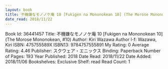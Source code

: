 ```yaml
---
layout: book
title: 不機嫌なモノノケ庵 10 [Fukigen na Mononokean 10] (The Morose Mononokean,  no. 10)
date_read: 2018/11/22
---
```


Book Id: 36441457
Title: 不機嫌なモノノケ庵 10 [Fukigen na Mononokean 10] (The Morose Mononokean, #10)
Author: Kiri Wazawa
Author l-f: Wazawa, Kiri
ISBN: 475755589X
ISBN13: 9784757555891
My Rating: 0
Average Rating: 4.46
Publisher: スクウェア・エニックス
Binding: Paperback
Number of Pages: 193
Year Published: 2018
Date Read: 2018/11/22
Date Added: 2018/11/06
Bookshelves: 
Exclusive Shelf: read
Read Count: 1


